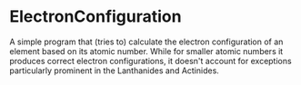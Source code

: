 # ElectronConfiguration
A simple program that (tries to) calculate the electron configuration of an element based on its atomic number. While for smaller atomic numbers it produces correct electron configurations, it doesn't account for exceptions particularly prominent in the Lanthanides and Actinides.
